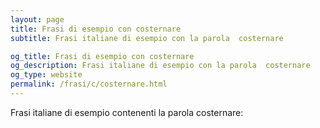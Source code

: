 ```yaml
---
layout: page
title: Frasi di esempio con costernare 
subtitle: Frasi italiane di esempio con la parola  costernare

og_title: Frasi di esempio con costernare 
og_description: Frasi italiane di esempio con la parola  costernare
og_type: website
permalink: /frasi/c/costernare.html
---
```


Frasi italiane di esempio contenenti la parola costernare:



